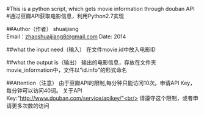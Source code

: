 #This is a python script, which gets movie information through douban API
#通过豆瓣API获取电影信息，利用Python2.7实现

##Author（作者）
shuaijiang<br/>
Email：zhaoshuaijiang8@gmail.com
Date: 2014

##what the input need（输入）
在文件movie.id中放入电影ID

##what the output is（输出）
输出的电影信息，存放在文件夹movie_information中，文件以"id.info"的形式命名

##Attention（注意）
由于豆瓣API的限制,每分钟只能访问10次。申请API Key，每分钟可以访问40词。
关于API Key:"http://www.douban.com/service/apikey/"<br/>
请遵守这个限制，或者申请更多次数的访问
